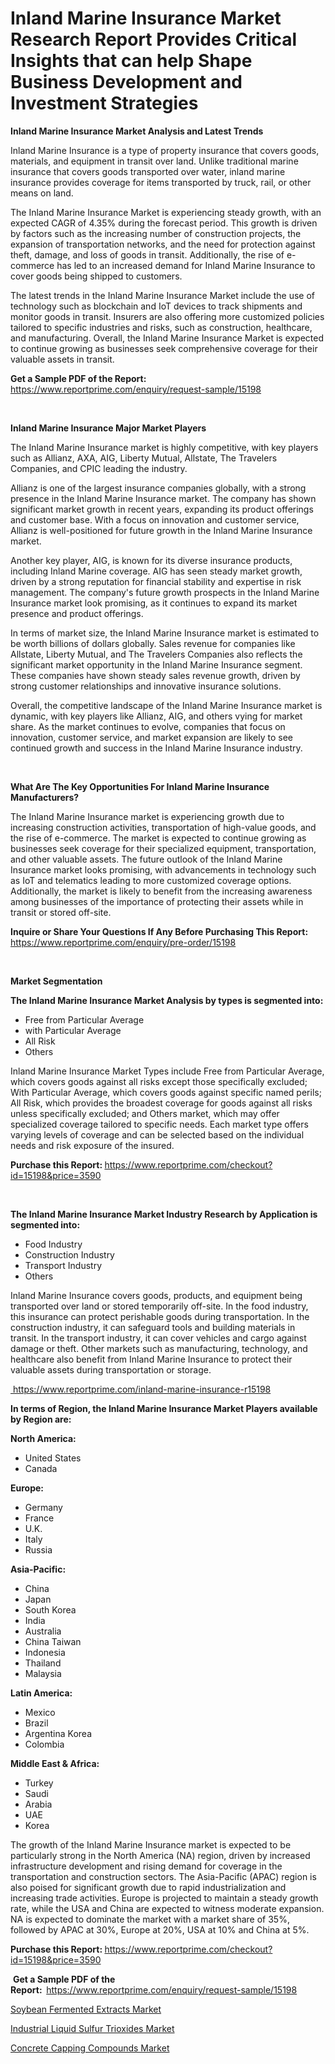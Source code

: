 <p><h1>Inland Marine Insurance Market Research Report Provides Critical Insights that can help Shape Business Development and Investment Strategies</h1></p><p><strong>Inland Marine Insurance Market Analysis and Latest Trends</strong></p>
<p><p>Inland Marine Insurance is a type of property insurance that covers goods, materials, and equipment in transit over land. Unlike traditional marine insurance that covers goods transported over water, inland marine insurance provides coverage for items transported by truck, rail, or other means on land.</p><p>The Inland Marine Insurance Market is experiencing steady growth, with an expected CAGR of 4.35% during the forecast period. This growth is driven by factors such as the increasing number of construction projects, the expansion of transportation networks, and the need for protection against theft, damage, and loss of goods in transit. Additionally, the rise of e-commerce has led to an increased demand for Inland Marine Insurance to cover goods being shipped to customers.</p><p>The latest trends in the Inland Marine Insurance Market include the use of technology such as blockchain and IoT devices to track shipments and monitor goods in transit. Insurers are also offering more customized policies tailored to specific industries and risks, such as construction, healthcare, and manufacturing. Overall, the Inland Marine Insurance Market is expected to continue growing as businesses seek comprehensive coverage for their valuable assets in transit.</p></p>
<p><strong>Get a Sample PDF of the Report:&nbsp;</strong> <a href="https://www.reportprime.com/enquiry/request-sample/15198">https://www.reportprime.com/enquiry/request-sample/15198</a></p>
<p>&nbsp;</p>
<p><strong>Inland Marine Insurance Major Market Players</strong></p>
<p><p>The Inland Marine Insurance market is highly competitive, with key players such as Allianz, AXA, AIG, Liberty Mutual, Allstate, The Travelers Companies, and CPIC leading the industry. </p><p>Allianz is one of the largest insurance companies globally, with a strong presence in the Inland Marine Insurance market. The company has shown significant market growth in recent years, expanding its product offerings and customer base. With a focus on innovation and customer service, Allianz is well-positioned for future growth in the Inland Marine Insurance market.</p><p>Another key player, AIG, is known for its diverse insurance products, including Inland Marine coverage. AIG has seen steady market growth, driven by a strong reputation for financial stability and expertise in risk management. The company's future growth prospects in the Inland Marine Insurance market look promising, as it continues to expand its market presence and product offerings.</p><p>In terms of market size, the Inland Marine Insurance market is estimated to be worth billions of dollars globally. Sales revenue for companies like Allstate, Liberty Mutual, and The Travelers Companies also reflects the significant market opportunity in the Inland Marine Insurance segment. These companies have shown steady sales revenue growth, driven by strong customer relationships and innovative insurance solutions.</p><p>Overall, the competitive landscape of the Inland Marine Insurance market is dynamic, with key players like Allianz, AIG, and others vying for market share. As the market continues to evolve, companies that focus on innovation, customer service, and market expansion are likely to see continued growth and success in the Inland Marine Insurance industry.</p></p>
<p>&nbsp;</p>
<p><strong>What Are The Key Opportunities For Inland Marine Insurance Manufacturers?</strong></p>
<p><p>The Inland Marine Insurance market is experiencing growth due to increasing construction activities, transportation of high-value goods, and the rise of e-commerce. The market is expected to continue growing as businesses seek coverage for their specialized equipment, transportation, and other valuable assets. The future outlook of the Inland Marine Insurance market looks promising, with advancements in technology such as IoT and telematics leading to more customized coverage options. Additionally, the market is likely to benefit from the increasing awareness among businesses of the importance of protecting their assets while in transit or stored off-site.</p></p>
<p><strong>Inquire or Share Your Questions If Any Before Purchasing This Report:</strong> <a href="https://www.reportprime.com/enquiry/pre-order/15198">https://www.reportprime.com/enquiry/pre-order/15198</a></p>
<p>&nbsp;</p>
<p><strong>Market Segmentation</strong></p>
<p><strong>The Inland Marine Insurance Market Analysis by types is segmented into:</strong></p>
<p><ul><li>Free from Particular Average</li><li>with Particular Average</li><li>All Risk</li><li>Others</li></ul></p>
<p><p>Inland Marine Insurance Market Types include Free from Particular Average, which covers goods against all risks except those specifically excluded; With Particular Average, which covers goods against specific named perils; All Risk, which provides the broadest coverage for goods against all risks unless specifically excluded; and Others market, which may offer specialized coverage tailored to specific needs. Each market type offers varying levels of coverage and can be selected based on the individual needs and risk exposure of the insured.</p></p>
<p><strong>Purchase this Report:&nbsp;</strong><a href="https://www.reportprime.com/checkout?id=15198&price=3590">https://www.reportprime.com/checkout?id=15198&price=3590</a></p>
<p>&nbsp;</p>
<p><strong>The Inland Marine Insurance Market Industry Research by Application is segmented into:</strong></p>
<p><ul><li>Food Industry</li><li>Construction Industry</li><li>Transport Industry</li><li>Others</li></ul></p>
<p><p>Inland Marine Insurance covers goods, products, and equipment being transported over land or stored temporarily off-site. In the food industry, this insurance can protect perishable goods during transportation. In the construction industry, it can safeguard tools and building materials in transit. In the transport industry, it can cover vehicles and cargo against damage or theft. Other markets such as manufacturing, technology, and healthcare also benefit from Inland Marine Insurance to protect their valuable assets during transportation or storage.</p></p>
<p><a href="https://www.reportprime.com/inland-marine-insurance-r15198">&nbsp;https://www.reportprime.com/inland-marine-insurance-r15198</a></p>
<p><strong>In terms of Region, the Inland Marine Insurance Market Players available by Region are:</strong></p>
<p>
    <p> <strong> North America: </strong>
        <ul>
            <li>United States</li>
            <li>Canada</li>
        </ul>
        </p> 
    <p> <strong> Europe: </strong>
        <ul>
            <li>Germany</li>
            <li>France</li>
            <li>U.K.</li>
            <li>Italy</li>
            <li>Russia</li>
        </ul>
        </p> 
    <p> <strong> Asia-Pacific: </strong>
        <ul>
            <li>China</li>
            <li>Japan</li>
            <li>South Korea</li>
            <li>India</li>
            <li>Australia</li>
            <li>China Taiwan</li>
            <li>Indonesia</li>
            <li>Thailand</li>
            <li>Malaysia</li>
        </ul>
        </p> 
    <p> <strong> Latin America: </strong>
        <ul>
            <li>Mexico</li>
            <li>Brazil</li>
            <li>Argentina Korea</li>
            <li>Colombia</li>
        </ul>
        </p> 
    <p> <strong> Middle East & Africa: </strong>
        <ul>
            <li>Turkey</li>
            <li>Saudi</li>
            <li>Arabia</li>
            <li>UAE</li>
            <li>Korea</li>
        </ul>
    </p>
    </p>
<p><p>The growth of the Inland Marine Insurance market is expected to be particularly strong in the North America (NA) region, driven by increased infrastructure development and rising demand for coverage in the transportation and construction sectors. The Asia-Pacific (APAC) region is also poised for significant growth due to rapid industrialization and increasing trade activities. Europe is projected to maintain a steady growth rate, while the USA and China are expected to witness moderate expansion. NA is expected to dominate the market with a market share of 35%, followed by APAC at 30%, Europe at 20%, USA at 10% and China at 5%.</p></p>
<p><strong>Purchase this Report: </strong><a href="https://www.reportprime.com/checkout?id=15198&price=3590">https://www.reportprime.com/checkout?id=15198&price=3590</a></p>
<p>&nbsp;<strong>Get a Sample PDF of the Report:&nbsp;&nbsp;</strong><a href="https://www.reportprime.com/enquiry/request-sample/15198">https://www.reportprime.com/enquiry/request-sample/15198</a></p>
<p><strong></strong></p>
<p><p><a href="https://www.linkedin.com/pulse/insights-soybean-fermented-extracts-market-size-analysing-lltbf?trackingId=JYI7tAsU345J1Zsqf8REng%3D%3D">Soybean Fermented Extracts Market</a></p><p><a href="https://www.linkedin.com/pulse/industrial-liquid-sulfur-trioxides-market-size-share-amp-trends-hlryc?trackingId=HiLQh4FtZ6AEfcjWCHgZxg%3D%3D">Industrial Liquid Sulfur Trioxides Market</a></p><p><a href="https://www.linkedin.com/pulse/concrete-capping-compounds-market-size-2024-2031-global-industrial-2e6zf?trackingId=92AQYUunEbUTyxjuajL2dw%3D%3D">Concrete Capping Compounds Market</a></p></p>